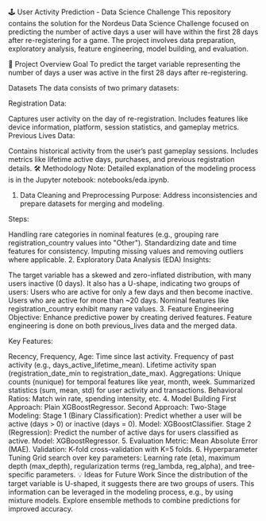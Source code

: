 🕹️ User Activity Prediction - Data Science Challenge
This repository contains the solution for the Nordeus Data Science Challenge focused on predicting the number of active days a user will have within the first 28 days after re-registering for a game. The project involves data preparation, exploratory analysis, feature engineering, model building, and evaluation.

🎯 Project Overview
Goal
To predict the target variable representing the number of days a user was active in the first 28 days after re-registering.

Datasets
The data consists of two primary datasets:

Registration Data:

Captures user activity on the day of re-registration.
Includes features like device information, platform, session statistics, and gameplay metrics.
Previous Lives Data:

Contains historical activity from the user’s past gameplay sessions.
Includes metrics like lifetime active days, purchases, and previous registration details.
🛠️ Methodology
Note: Detailed explanation of the modeling process is in the Jupyter notebook: notebooks/eda.ipynb.

1. Data Cleaning and Preprocessing
Purpose: Address inconsistencies and prepare datasets for merging and modeling.

Steps:

Handling rare categories in nominal features (e.g., grouping rare registration_country values into "Other").
Standardizing date and time features for consistency.
Imputing missing values and removing outliers where applicable.
2. Exploratory Data Analysis (EDA)
Insights:

The target variable has a skewed and zero-inflated distribution, with many users inactive (0 days). It also has a U-shape, indicating two groups of users:
Users who are active for only a few days and then become inactive.
Users who are active for more than ~20 days.
Nominal features like registration_country exhibit many rare values.
3. Feature Engineering
Objective: Enhance predictive power by creating derived features. Feature engineering is done on both previous_lives data and the merged data.

Key Features:

Recency, Frequency, Age:
Time since last activity.
Frequency of past activity (e.g., days_active_lifetime_mean).
Lifetime activity span (registration_date_min to registration_date_max).
Aggregations:
Unique counts (nunique) for temporal features like year, month, week.
Summarized statistics (sum, mean, std) for user activity and transactions.
Behavioral Ratios:
Match win rate, spending intensity, etc.
4. Model Building
First Approach: Plain XGBoostRegressor.
Second Approach: Two-Stage Modeling:
Stage 1 (Binary Classification):
Predict whether a user will be active (days > 0) or inactive (days = 0).
Model: XGBoostClassifier.
Stage 2 (Regression):
Predict the number of active days for users classified as active.
Model: XGBoostRegressor.
5. Evaluation
Metric: Mean Absolute Error (MAE).
Validation: K-fold cross-validation with K=5 folds.
6. Hyperparameter Tuning
Grid search over key parameters:
Learning rate (eta), maximum depth (max_depth), regularization terms (reg_lambda, reg_alpha), and tree-specific parameters.
💡 Ideas for Future Work
Since the distribution of the target variable is U-shaped, it suggests there are two groups of users. This information can be leveraged in the modeling process, e.g., by using mixture models.
Explore ensemble methods to combine predictions for improved accuracy.
